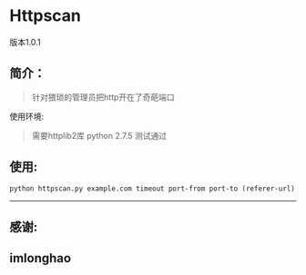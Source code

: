 Httpscan
====================================
版本1.0.1

简介：
------------------------------------
> 针对猥琐的管理员把http开在了奇葩端口

使用环境:
> 需要httplib2库
> python 2.7.5 测试通过

使用:
------------------------------------
	python httpscan.py example.com timeout port-from port-to (referer-url)
------------------------------------
感谢:
------------------------------------
imlonghao
------------------------------------

